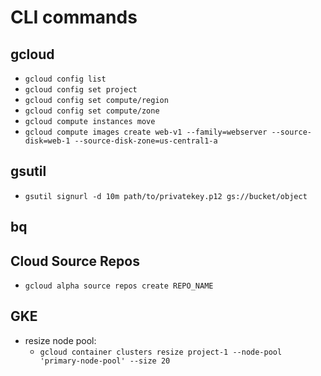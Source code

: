 # CLI commands

## gcloud

- `gcloud config list`
- `gcloud config set project`
- `gcloud config set compute/region`
- `gcloud config set compute/zone`
- `gcloud compute instances move`
- `gcloud compute images create web-v1 --family=webserver --source-disk=web-1 --source-disk-zone=us-central1-a`

## gsutil

- `gsutil signurl -d 10m path/to/privatekey.p12 gs://bucket/object`

## bq

## Cloud Source Repos

- `gcloud alpha source repos create REPO_NAME`

## GKE

- resize node pool:
    - `gcloud container clusters resize project-1 --node-pool 'primary-node-pool' --size 20`
